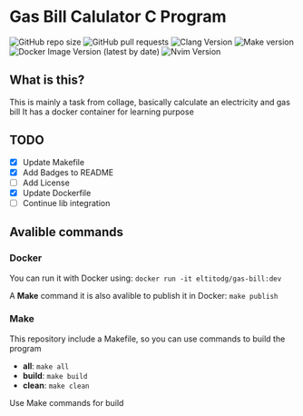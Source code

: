# Gas Bill Calulator C Program
![GitHub repo size](https://img.shields.io/github/repo-size/ElTitoDG/gas-bill) ![GitHub pull requests](https://img.shields.io/github/issues-pr-raw/ElTitoDG/gas-bill) ![Clang Version](https://img.shields.io/badge/Clang-13.0.1-brightgreen) ![Make version](https://img.shields.io/badge/Make-4.3-blue)
![Docker Image Version (latest by date)](https://img.shields.io/docker/v/eltitodg/gas-bill) ![Nvim Version](https://img.shields.io/badge/Nvim-AstroVim-informational)
## What is this?

This is mainly a task from collage, basically calculate an electricity and gas bill
It has a docker container for learning purpose

## TODO

- [x] Update Makefile
- [x] Add Badges to README
- [ ] Add License
- [x] Update Dockerfile
- [ ] Continue lib integration

## Avalible commands 

### Docker
You can run it with Docker using: 
`docker run -it eltitodg/gas-bill:dev`

A **Make** command it is also avalible to publish it in Docker: 
`make publish` 

### Make 
This repository include a Makefile, so you can use commands to build the program 
- **all**: `make all`  
- **build**: `make build`  
- **clean**: `make clean`  


Use Make commands for build 
